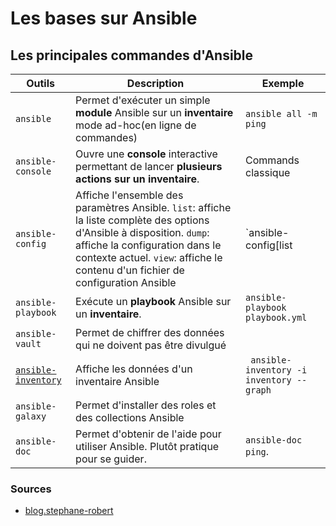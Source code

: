 # Les bases sur Ansible

## Les principales commandes d'Ansible


| Outils           | Description | Exemple |
| ---------------- | ----------- | ----- |
| `ansible` | Permet d'exécuter un simple **module** Ansible sur un **inventaire** mode ad-hoc(en ligne de commandes)| `ansible all -m ping`|
| `ansible-console` | Ouvre une **console** interactive permettant de lancer **plusieurs actions sur un inventaire**. | Commands classique |
| `ansible-config` | Affiche l'ensemble des paramètres Ansible. `list`: affiche la liste complète des options d'Ansible  à disposition. `dump`: affiche la configuration dans le contexte actuel. `view`: affiche le contenu d'un fichier de configuration Ansible | `ansible-config[list|dump|view]` |
| `ansible-playbook` | Exécute un **playbook** Ansible sur un **inventaire**. | `ansible-playbook playbook.yml` |
| `ansible-vault`| Permet de chiffrer des données qui ne doivent pas être divulgué | 
| [`ansible-inventory`](https://docs.ansible.com/ansible/latest/cli/ansible-inventory.html)| Affiche les données d'un inventaire Ansible | ` ansible-inventory -i inventory --graph`|
| `ansible-galaxy`| Permet d'installer des roles et des collections Ansible |  |
| `ansible-doc`| Permet d'obtenir de l'aide pour utiliser Ansible. Plutôt pratique pour se guider. |`ansible-doc ping`. |


### Sources
- [blog.stephane-robert](https://blog.stephane-robert.info/post/ansible-inventaire-static-precedence-tips/)

